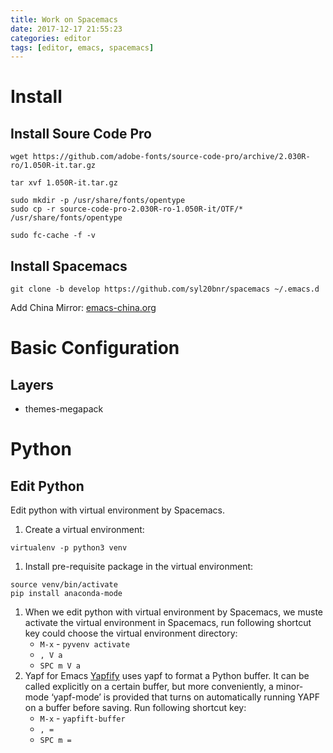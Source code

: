 ```yaml
---
title: Work on Spacemacs
date: 2017-12-17 21:55:23
categories: editor
tags: [editor, emacs, spacemacs]
---
```

# Install
## Install Soure Code Pro
```
wget https://github.com/adobe-fonts/source-code-pro/archive/2.030R-ro/1.050R-it.tar.gz

tar xvf 1.050R-it.tar.gz

sudo mkdir -p /usr/share/fonts/opentype
sudo cp -r source-code-pro-2.030R-ro-1.050R-it/OTF/* /usr/share/fonts/opentype

sudo fc-cache -f -v
```
## Install Spacemacs
```
git clone -b develop https://github.com/syl20bnr/spacemacs ~/.emacs.d
```

Add China Mirror: [emacs-china.org](https://elpa.emacs-china.org/)


<!-- more -->

# Basic Configuration
## Layers
- themes-megapack

# Python
## Edit  Python
Edit python with virtual environment by Spacemacs.
1. Create a virtual environment:
```shell
virtualenv -p python3 venv
```
1. Install pre-requisite package in the virtual environment:
```shell
source venv/bin/activate
pip install anaconda-mode
```
1. When we edit python with virtual environment by Spacemacs, we muste activate the virtual environment in Spacemacs, run following shortcut key could choose the virtual environment directory:
    - `M-x` - `pyvenv activate`
    - `, V a`
    - `SPC m V a`
1. Yapf for Emacs
[Yapfify](https://github.com/JorisE/yapfify) uses yapf to format a Python buffer. It can be called explicitly on a certain buffer, but more conveniently, a minor-mode ‘yapf-mode’ is provided that turns on automatically running YAPF on a buffer before saving. Run following shortcut key:
    - `M-x` - `yapfift-buffer`
    - `, =`
    - `SPC m =`

